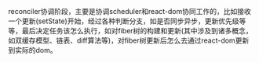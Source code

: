reconciler协调阶段，主要是协调scheduler和react-dom协同工作的，比如接收一个更新(setState)开始，经过各种判断分支，如是否同步异步，更新优先级等等，最后决定任务该怎么执行，如对fiber树的构建和更新(其中涉及到诸多概念，如双缓存模型、链表、diff算法等)，对fiber树更新后怎么去通过react-dom更新到实际的dom。